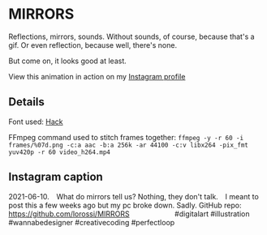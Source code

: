# MIRRORS

Reflections, mirrors, sounds. Without sounds, of course, because that's a gif. Or even reflection, because well, there's none.

But come on, it looks good at least.

View this animation in action on my [Instagram profile](https://www.instagram.com/p/CP83Sjtszz1/)

## Details

Font used: [Hack](https://sourcefoundry.org/hack/)

FFmpeg command used to stitch frames together: `ffmpeg -y -r 60 -i frames/%07d.png -c:a aac -b:a 256k -ar 44100 -c:v libx264 -pix_fmt yuv420p -r 60 video_h264.mp4`

## Instagram caption

2021-06-10.⠀
What do mirrors tell us? Nothing, they don't talk.⠀
I meant to post this a few weeks ago but my pc broke down. Sadly.
GitHub repo: https://github.com/lorossi/MIRRORS ⠀
⠀
⠀
⠀
⠀
⠀
#digitalart #illustration #wannabedesigner #creativecoding #perfectloop⠀
